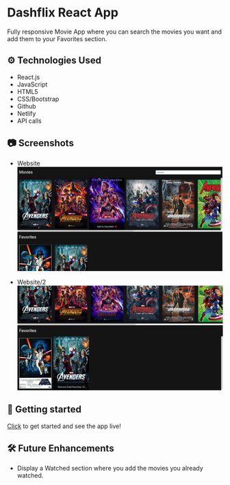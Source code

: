 # Dashflix React App

Fully responsive Movie App where you can search the movies you want and add them to your Favorites section.

## ⚙️ Technologies Used

- React.js
- JavaScript
- HTML5
- CSS/Bootstrap
- Github
- Netlify
- API calls

## 📷 Screenshots

- Website
![websitepic](src/images/websitepic.png)

- Website/2
![websitepic2](src/images/websitepic2.png)


## 🔌 Getting started
[Click](https://dashflix-app.netlify.app/) to get started and see the app live!

## 🛠 Future Enhancements

- Display a Watched section where you add the movies you already watched.
